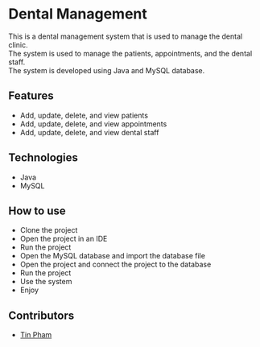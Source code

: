 # Dental Management
This is a dental management system that is used to manage the dental clinic. \
The system is used to manage the patients, appointments, and the dental staff. \
The system is developed using Java and MySQL database.

## Features
- Add, update, delete, and view patients
- Add, update, delete, and view appointments
- Add, update, delete, and view dental staff

## Technologies
- Java
- MySQL

## How to use
- Clone the project
- Open the project in an IDE
- Run the project
- Open the MySQL database and import the database file
- Open the project and connect the project to the database
- Run the project
- Use the system
- Enjoy

## Contributors
- [Tin Pham](github.com/tinpham5614)
